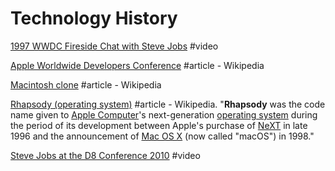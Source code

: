 # Technology History

[1997 WWDC Fireside Chat with Steve Jobs](https://www.youtube.com/watch?v=6iACK-LNnzM) \#video

[Apple Worldwide Developers Conference](https://en.wikipedia.org/wiki/Apple_Worldwide_Developers_Conference) \#article - Wikipedia

[Macintosh clone](https://en.wikipedia.org/wiki/Macintosh_clone) \#article - Wikipedia

[Rhapsody \(operating system\)](https://en.wikipedia.org/wiki/Rhapsody_%28operating_system%29) \#article - Wikipedia. "**Rhapsody** was the code name given to [Apple Computer](https://en.wikipedia.org/wiki/Apple_Inc.)'s next-generation [operating system](https://en.wikipedia.org/wiki/Operating_system) during the period of its development between Apple's purchase of [NeXT](https://en.wikipedia.org/wiki/NeXT) in late 1996 and the announcement of [Mac OS X](https://en.wikipedia.org/wiki/MacOS) \(now called "macOS"\) in 1998."

[Steve Jobs at the D8 Conference 2010](https://www.youtube.com/watch?v=a0AZLPqjpkg) \#video

